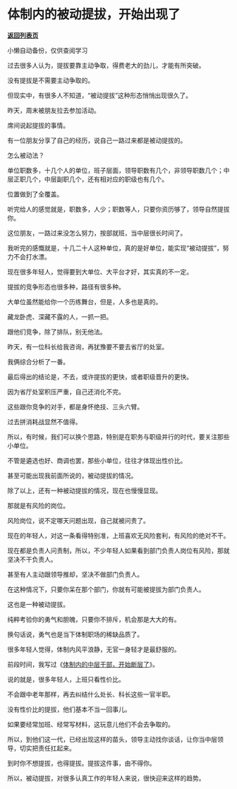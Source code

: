 # 体制内的被动提拔，开始出现了

[**返回列表页**](/gzh/费曼的小茶馆)

小懒自动备份，仅供查阅学习

过去很多人认为，提拔要靠主动争取，得费老大的劲儿，才能有所突破。  

没有提拔是不需要主动争取的。

但现实中，有很多人不知道，“被动提拔”这种形态悄悄出现很久了。  

昨天，周末被朋友拉去参加活动。

席间说起提拔的事情。  

有一位朋友分享了自己的经历，说自己一路过来都是被动提拔的。  

怎么被动法？  

单位职数多，十几个人的单位，班子层面，领导职数有几个，非领导职数几个；中层正职几个，中层副职几个，还有相对应的职级也有几个。  

位置做到了全覆盖。

听完给人的感觉就是，职数多，人少；职数等人，只要你资历够了，领导自然提拔你。  

这位朋友，一路过来没怎么努力，按部就班，当中层很长时间了。

我听完的感慨就是，十几二十人这种单位，真的是好单位，能实现“被动提拔”，努力不会打水漂。

现在很多年轻人，觉得要到大单位、大平台才好，其实真的不一定。

提拔的竞争形态也很多种，路径有很多种。  

大单位虽然能给你一个历练舞台，但是，人多也是真的。  

藏龙卧虎、深藏不露的人，一抓一把。  

跟他们竞争，除了排队，别无他法。  

昨天，有一位科长给我咨询，再犹豫要不要去省厅的处室。

我俩综合分析了一番。  

最后得出的结论是，不去，或许提拔的更快，或者职级晋升的更快。

因为省厅处室积压严重，自己还消化不完。  

这些跟你竞争的对手，都是身怀绝技、三头六臂。  

过去拼消耗战显然不值得。

所以，有时候，我们可以换个思路，特别是在职务与职级并行的时代，要关注那些小单位。  

不管是遴选也好、商调也罢，那些小单位，往往才体现出性价比。  

甚至可能出现我前面所说的，被动提拔的情况。  

除了以上，还有一种被动提拔的情况，现在也慢慢显现。  

那就是有风险的岗位。

风险岗位，说不定哪天问题出现，自己就被问责了。  

现在的年轻人，对这一条看得特别准，上班喜欢无风险套利，有风险的绝对不干。  

现在都是负责人问责制，所以，不少年轻人如果看到部门负责人岗位有风险，那就坚决不干负责人。

甚至有人主动跟领导推却，坚决不做部门负责人。  

在这种情况下，只要你呆在那个部门，你就有可能被提拔为部门负责人。

这也是一种被动提拔。  

纯粹考验你的勇气和胆魄，只要你不排斥，机会那是大大的有。  

换句话说，勇气也是当下体制职场的稀缺品质了。  

很多年轻人觉得，体制内风平浪静，无官一身轻才是最舒服的。  

前段时间，我写过《[体制内的中层干部，开始断层了](http://mp.weixin.qq.com/s?__biz=MzkzMDM0NzA3Mw==&mid=2247487526&idx=1&sn=b47e42f9a37269d87d4ec291b21c751c&chksm=c27af108f50d781e0d9920b623e60f6e7be7d6d012c25fab84ab87161230f17cf32c9e5fd8c8&scene=21#wechat_redirect)》。  

说的就是，很多年轻人，上班只看性价比。

不会跟中老年那样，再去纠结什么处长、科长这些一官半职。

没有性价比的提拔，他们基本不当一回事儿。

如果要经常加班、经常写材料，这玩意儿他们不会去争取的。  

所以，到他们这一代，已经出现这样的苗头，领导主动找你谈话，让你当中层领导，切实把责任扛起来。  

到时你不想提拔，也得提拔。提拔这件事，由不得你。

所以，被动提拔，对很多认真工作的年轻人来说，很快迎来这样的趋势。

